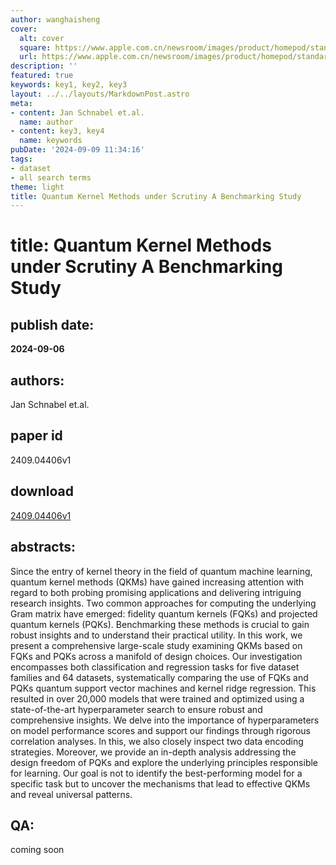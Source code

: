 ```yaml
---
author: wanghaisheng
cover:
  alt: cover
  square: https://www.apple.com.cn/newsroom/images/product/homepod/standard/Apple-HomePod-hero-230118_big.jpg.large_2x.jpg
  url: https://www.apple.com.cn/newsroom/images/product/homepod/standard/Apple-HomePod-hero-230118_big.jpg.large_2x.jpg
description: ''
featured: true
keywords: key1, key2, key3
layout: ../../layouts/MarkdownPost.astro
meta:
- content: Jan Schnabel et.al.
  name: author
- content: key3, key4
  name: keywords
pubDate: '2024-09-09 11:34:16'
tags:
- dataset
- all search terms
theme: light
title: Quantum Kernel Methods under Scrutiny A Benchmarking Study
---
```


# title: Quantum Kernel Methods under Scrutiny A Benchmarking Study 
## publish date: 
**2024-09-06** 
## authors: 
  Jan Schnabel et.al. 
## paper id
2409.04406v1
## download
[2409.04406v1](http://arxiv.org/abs/2409.04406v1)
## abstracts:
Since the entry of kernel theory in the field of quantum machine learning, quantum kernel methods (QKMs) have gained increasing attention with regard to both probing promising applications and delivering intriguing research insights. Two common approaches for computing the underlying Gram matrix have emerged: fidelity quantum kernels (FQKs) and projected quantum kernels (PQKs). Benchmarking these methods is crucial to gain robust insights and to understand their practical utility. In this work, we present a comprehensive large-scale study examining QKMs based on FQKs and PQKs across a manifold of design choices. Our investigation encompasses both classification and regression tasks for five dataset families and 64 datasets, systematically comparing the use of FQKs and PQKs quantum support vector machines and kernel ridge regression. This resulted in over 20,000 models that were trained and optimized using a state-of-the-art hyperparameter search to ensure robust and comprehensive insights. We delve into the importance of hyperparameters on model performance scores and support our findings through rigorous correlation analyses. In this, we also closely inspect two data encoding strategies. Moreover, we provide an in-depth analysis addressing the design freedom of PQKs and explore the underlying principles responsible for learning. Our goal is not to identify the best-performing model for a specific task but to uncover the mechanisms that lead to effective QKMs and reveal universal patterns.
## QA:
coming soon
